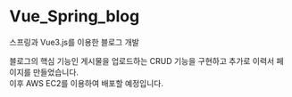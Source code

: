 # Vue_Spring_blog
스프링과 Vue3.js를 이용한 블로그 개발

블로그의 핵심 기능인 게시물을 업로드하는 CRUD 기능을 구현하고 추가로 이력서 페이지를 만들었습니다.   
이후 AWS EC2를 이용하여 배포할 예정입니다.
